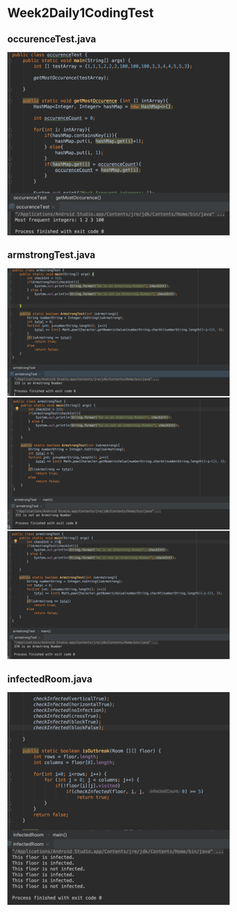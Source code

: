 # Week2Daily1CodingTest

## occurenceTest.java
![](occurenceTestSS.png)


## armstrongTest.java
![](armstrongTestSS.png)
![](armstrongTestSS2.png)
![](ArmStrongTestSS3.png)

## infectedRoom.java
![](infectedRoomSS.png)
